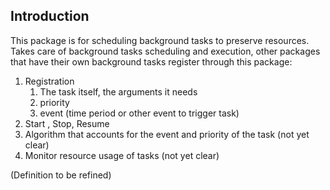 ## Introduction

This package is for scheduling background tasks to preserve resources. Takes care of background tasks scheduling and execution, other packages that have their own background tasks register through this package:
1. Registration 
    1. The task itself, the arguments it needs
    2. priority 
    3. event (time period or other event to trigger task)
2. Start , Stop, Resume
3. Algorithm that accounts for the event and priority of the task (not yet clear) 
4. Monitor resource usage of tasks (not yet clear)

(Definition to be refined)